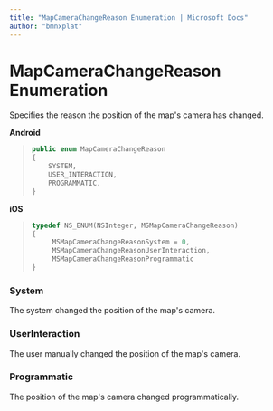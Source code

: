```yaml
---
title: "MapCameraChangeReason Enumeration | Microsoft Docs"
author: "bmnxplat"
---
```


# MapCameraChangeReason Enumeration

Specifies the reason the position of the map's camera has changed.

**Android**

>```java 
> public enum MapCameraChangeReason 
> {
>     SYSTEM,
>     USER_INTERACTION,
>     PROGRAMMATIC,
> }
>```

**iOS**

>```objectivec 
> typedef NS_ENUM(NSInteger, MSMapCameraChangeReason)
> {
>      MSMapCameraChangeReasonSystem = 0,
>      MSMapCameraChangeReasonUserInteraction,
>      MSMapCameraChangeReasonProgrammatic
> }
>```

### System
The system changed the position of the map's camera.

### UserInteraction
The user manually changed the position of the map's camera.

### Programmatic
The position of the map's camera changed programmatically.

